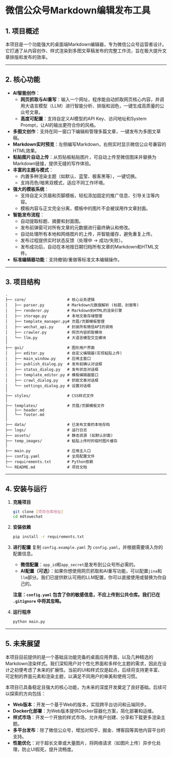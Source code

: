 # 微信公众号Markdown编辑发布工具

## 1. 项目概述

本项目是一个功能强大的桌面端Markdown编辑器，专为微信公众号运营者设计。它打通了从内容创作、样式渲染到多图文草稿发布的完整工作流，旨在极大提升文章排版和发布的效率。

---

## 2. 核心功能

-   **AI智能创作**：
    -   **网页抓取与AI重写**：输入一个网址，程序能自动抓取网页核心内容，并调用大语言模型（LLM）进行智能分析、排版和润色，一键生成高质量的公众号文章。
    -   **高度可配置**：支持自定义AI模型的API Key、访问地址和System Prompt，让AI的输出更符合你的风格。
-   **多图文创作**：支持在同一窗口下编辑和管理多篇文章，一键发布为多图文草稿。
-   **Markdown实时预览**：左侧编写Markdown，右侧实时显示微信公众号兼容的HTML效果。
-   **粘贴图片自动上传**：从剪贴板粘贴图片，可自动上传至微信图床并替换为Markdown链接，提供无缝的写作体验。
-   **丰富的主题与模式**：
    -   内置多种渲染主题（如默认、蓝莹、极客黑等），一键切换。
    -   支持亮色/暗黑双模式，适应不同工作环境。
-   **强大的模板系统**：
    -   支持自定义页眉和页脚模板，轻松添加固定的推广信息、引导关注等内容。
    -   模板内容与正文完全分离，模板中的图片不会被误用作文章封面。
-   **智能发布流程**：
    -   自动提取标题、摘要和封面图。
    -   发布前弹窗可对所有文章的元数据进行最终确认和修改。
    -   自动处理所有本地和网络图片的上传，并智能缓存，避免重复上传。
    -   发布过程提供实时状态反馈（处理中 -> 成功/失败）。
    -   发布成功后，自动在本地按日期归档所有文章的Markdown和HTML文件。
-   **标准编辑器功能**：支持撤销/重做等标准文本编辑操作。

---

## 3. 项目结构

```
.
├── core/                  # 核心业务逻辑
│   ├── parser.py          # Markdown元数据解析 (标题、封面等)
│   ├── renderer.py        # Markdown到HTML的渲染引擎
│   ├── storage.py         # 本地文章存储管理
│   ├── template_manager.py# 页眉/页脚模板管理
│   ├── wechat_api.py      # 封装所有微信API的调用
│   ├── crawler.py         # 网页内容抓取模块
│   └── llm.py             # 大语言模型交互模块
│
├── gui/                   # 图形用户界面
│   ├── editor.py          # 自定义编辑器(实现粘贴上传)
│   ├── main_window.py     # 应用主窗口
│   ├── publish_dialog.py  # 发布前确认对话框
│   ├── status_dialog.py   # 发布状态对话框
│   ├── template_editor.py # 模板编辑器窗口
│   ├── crawl_dialog.py    # 抓取文章对话框
│   └── settings_dialog.py # 设置对话框
│
├── styles/                # CSS样式文件
│
├── templates/             # 页眉/页脚模板文件
│   ├── header.md
│   └── footer.md
│
├── data/                  # 已发布文章的本地存档
├── logs/                  # 运行日志
├── assets/                # 静态资源 (如默认封面)
├── temp_images/           # 粘贴上传时的临时图片缓存
│
├── main.py                # 应用主入口
├── config.yaml            # 全局配置文件
├── requirements.txt       # Python依赖
└── README.md              # 项目文档
```

---

## 4. 安装与运行

1.  **克隆项目**
    ```bash
    git clone [项目仓库地址]
    cd mdtowechat
    ```

2.  **安装依赖**
    ```bash
    pip install -r requirements.txt
    ```

3.  **进行配置**
    复制 `config.example.yaml` 为 `config.yaml`，并根据需要填入你的配置信息。
    -   **微信配置**：`app_id`和`app_secret`是发布到公众号所必需的。
    -   **AI配置（可选）**：如果你想使用网页抓取和AI重写功能，可以配置`jina`和`llm`部分。我们已提供默认可用的LLM配置，你可以直接使用或替换为你自己的。
    
    **注意：`config.yaml` 包含了你的敏感信息，不应上传到公共仓库。我们已在 `.gitignore` 中将其忽略。**

4.  **运行程序**
    ```bash
    python main.py
    ```

---

## 5. 未来展望

本项目目前提供的是一个基础且功能完备的桌面应用界面，以及几种精选的Markdown渲染样式。我们深知用户对个性化界面和多样化主题的需求，因此在设计之初便考虑了未来的扩展性。当前的UI和样式仅是起点，后续将支持更丰富、可定制的界面元素和渲染主题，以满足不同用户的审美和使用习惯。

本项目已具备稳定且强大的核心功能，为未来的深度开发奠定了良好基础。后续可以探索的方向包括：

-   **Web版本**：开发一个基于Web的版本，实现跨平台访问和云端同步。
-   **Docker化部署**：为Web版本提供Docker容器化方案，简化部署和运维。
-   **样式市场**：开发一个开放的样式市场，允许用户创建、分享和下载更多渲染主题。
-   **多平台发布**：除了微信公众号，增加对知乎、掘金、博客园等其他内容平台的支持。
-   **性能优化**：对于超长文章或大量图片，将网络请求（如图片上传）异步化处理，防止UI假死，提升流畅度。
